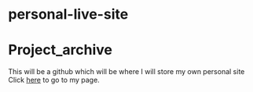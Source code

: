 # personal-live-site

# Project_archive
This will be a github which will be where I will store my own personal site
Click [here](https://anthonyduong789.github.io/personal-live-site/) to go to my page.
